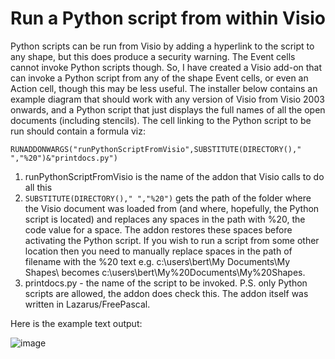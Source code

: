 # Run a Python script from within Visio

Python scripts can be run from Visio by adding a hyperlink to the script to any shape, but this does produce a security warning. The Event cells cannot invoke Python scripts though. So, I have created a Visio add-on that can invoke a Python script from any of the shape Event cells, or even an Action cell, though this may be less useful.
The installer below contains an example diagram that should work with any version of Visio from Visio 2003 onwards, and a Python script that just displays the full names of all the open documents (including stencils).
The cell linking to the Python script to be run should contain a formula viz:
```
RUNADDONWARGS("runPythonScriptFromVisio",SUBSTITUTE(DIRECTORY()," ","%20")&"printdocs.py")
```
1. runPythonScriptFromVisio is the name of the addon that Visio calls to do all this
2. `SUBSTITUTE(DIRECTORY()," ","%20")` gets the path of the folder where the Visio document was loaded from (and where, hopefully, the Python script is located) and replaces any spaces in the path with %20, the code value for a space. The addon restores these spaces before activating the Python script.
If you wish to run a script from some other location then you need to manually replace spaces in the path of filename with the %20 text e.g. c:\users\bert\My Documents\My Shapes\ becomes c:\users\bert\My%20Documents\My%20Shapes\.
3. printdocs.py - the name of the script to be invoked. P.S. only Python scripts are allowed, the addon does check this.
The addon itself was written in Lazarus/FreePascal.

Here is the example text output:

![image](https://github.com/user-attachments/assets/a9c05840-ec8e-4df5-8735-5fd1dcbc62bd)
